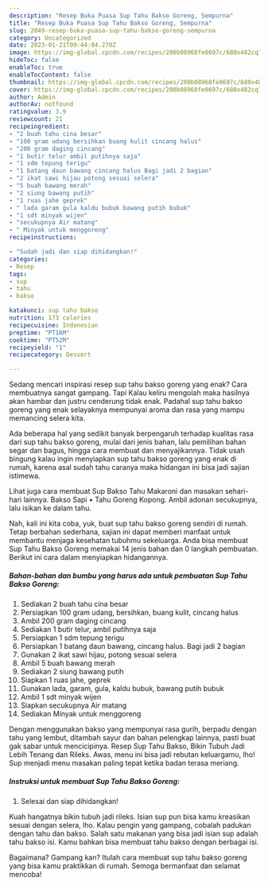 ```yaml
---
description: "Resep Buka Puasa Sup Tahu Bakso Goreng, Sempurna"
title: "Resep Buka Puasa Sup Tahu Bakso Goreng, Sempurna"
slug: 2049-resep-buka-puasa-sup-tahu-bakso-goreng-sempurna
category: Uncategorized
date: 2023-01-21T09:44:04.270Z
image: https://img-global.cpcdn.com/recipes/200b08968fe0697c/680x482cq70/sup-tahu-bakso-goreng-foto-resep-utama.jpg
hideToc: false
enableToc: true
enableTocContent: false
thumbnail: https://img-global.cpcdn.com/recipes/200b08968fe0697c/680x482cq70/sup-tahu-bakso-goreng-foto-resep-utama.jpg
cover: https://img-global.cpcdn.com/recipes/200b08968fe0697c/680x482cq70/sup-tahu-bakso-goreng-foto-resep-utama.jpg
author: Admin
authorAv: notfound
ratingvalue: 3.9
reviewcount: 21
recipeingredient:
- "2 buah tahu cina besar"
- "100 gram udang bersihkan buang kulit cincang halus"
- "200 gram daging cincang"
- "1 butir telur ambil putihnya saja"
- "1 sdm tepung terigu"
- "1 batang daun bawang cincang halus Bagi jadi 2 bagian"
- "2 ikat sawi hijau potong sesuai selera"
- "5 buah bawang merah"
- "2 siung bawang putih"
- "1 ruas jahe geprek"
- " lada garam gula kaldu bubuk bawang putih bubuk"
- "1 sdt minyak wijen"
- "secukupnya Air matang"
- " Minyak untuk menggoreng"
recipeinstructions:

- "Sudah jadi dan siap dihidangkan!"
categories:
- Resep
tags:
- sup
- tahu
- bakso

katakunci: sup tahu bakso 
nutrition: 173 calories
recipecuisine: Indonesian
preptime: "PT16M"
cooktime: "PT52M"
recipeyield: "1"
recipecategory: Dessert

---
```



Sedang mencari inspirasi resep sup tahu bakso goreng yang enak? Cara membuatnya sangat gampang. Tapi Kalau keliru mengolah maka hasilnya akan hambar dan justru cenderung tidak enak. Padahal sup tahu bakso goreng yang enak selayaknya mempunyai aroma dan rasa yang mampu memancing selera kita.


Ada beberapa hal yang sedikit banyak berpengaruh terhadap kualitas rasa dari sup tahu bakso goreng, mulai dari jenis bahan, lalu pemilihan bahan segar dan bagus, hingga cara membuat dan menyajikannya. Tidak usah bingung kalau ingin menyiapkan sup tahu bakso goreng yang enak di rumah, karena asal sudah tahu caranya maka hidangan ini bisa jadi sajian istimewa.

Lihat juga cara membuat Sup Bakso Tahu Makaroni dan masakan sehari-hari lainnya. Bakso Sapi • Tahu Goreng Kopong. Ambil adonan secukupnya, lalu isikan ke dalam tahu.


Nah, kali ini kita coba, yuk, buat sup tahu bakso goreng sendiri di rumah. Tetap berbahan sederhana, sajian ini dapat memberi manfaat untuk membantu menjaga kesehatan tubuhmu sekeluarga. Anda bisa membuat Sup Tahu Bakso Goreng memakai 14 jenis bahan dan 0 langkah pembuatan. Berikut ini cara dalam menyiapkan hidangannya.

<!--inarticleads1-->

##### Bahan-bahan dan bumbu yang harus ada untuk pembuatan Sup Tahu Bakso Goreng:

1. Sediakan 2 buah tahu cina besar
1. Persiapkan 100 gram udang, bersihkan, buang kulit, cincang halus
1. Ambil 200 gram daging cincang
1. Sediakan 1 butir telur, ambil putihnya saja
1. Persiapkan 1 sdm tepung terigu
1. Persiapkan 1 batang daun bawang, cincang halus. Bagi jadi 2 bagian
1. Gunakan 2 ikat sawi hijau, potong sesuai selera
1. Ambil 5 buah bawang merah
1. Sediakan 2 siung bawang putih
1. Siapkan 1 ruas jahe, geprek
1. Gunakan  lada, garam, gula, kaldu bubuk, bawang putih bubuk
1. Ambil 1 sdt minyak wijen
1. Siapkan secukupnya Air matang
1. Sediakan  Minyak untuk menggoreng


Dengan menggunakan bakso yang mempunyai rasa gurih, berpadu dengan tahu yang lembut, ditambah sayur dan bahan pelengkap lainnya, pasti buat gak sabar untuk mencicipinya. Resep Sup Tahu Bakso, Bikin Tubuh Jadi Lebih Tenang dan Rileks. Awas, menu ini bisa jadi rebutan keluargamu, lho! Sup menjadi menu masakan paling tepat ketika badan terasa meriang. 

<!--inarticleads2-->

##### Instruksi untuk membuat Sup Tahu Bakso Goreng:


1. Selesai dan siap dihidangkan!

Kuah hangatnya bikin tubuh jadi rileks. Isian sup pun bisa kamu kreasikan sesuai dengan selera, lho. Kalau pengin yang gampang, cobalah padukan dengan tahu dan bakso. Salah satu makanan yang bisa jadi isian sup adalah tahu bakso isi. Kamu bahkan bisa membuat tahu bakso dengan berbagai isi. 

Bagaimana? Gampang kan? Itulah cara membuat sup tahu bakso goreng yang bisa kamu praktikkan di rumah. Semoga bermanfaat dan selamat mencoba!
